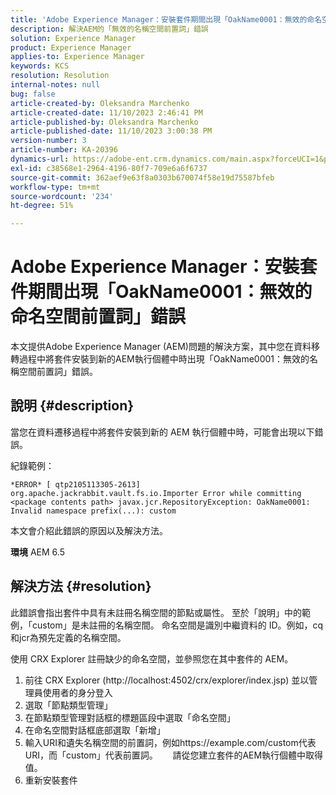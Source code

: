 ```yaml
---
title: 'Adobe Experience Manager：安裝套件期間出現「OakName0001：無效的命名空間前置詞」錯誤'
description: 解決AEM的「無效的名稱空間前置詞」錯誤
solution: Experience Manager
product: Experience Manager
applies-to: Experience Manager
keywords: KCS
resolution: Resolution
internal-notes: null
bug: false
article-created-by: Oleksandra Marchenko
article-created-date: 11/10/2023 2:46:41 PM
article-published-by: Oleksandra Marchenko
article-published-date: 11/10/2023 3:00:38 PM
version-number: 3
article-number: KA-20396
dynamics-url: https://adobe-ent.crm.dynamics.com/main.aspx?forceUCI=1&pagetype=entityrecord&etn=knowledgearticle&id=76fa5df0-d77f-ee11-8179-6045bd006149
exl-id: c38568e1-2964-4196-80f7-709e6a6f6737
source-git-commit: 362aef9e63f8a0303b670074f58e19d75587bfeb
workflow-type: tm+mt
source-wordcount: '234'
ht-degree: 51%

---
```


# Adobe Experience Manager：安裝套件期間出現「OakName0001：無效的命名空間前置詞」錯誤


本文提供Adobe Experience Manager (AEM)問題的解決方案，其中您在資料移轉過程中將套件安裝到新的AEM執行個體中時出現「OakName0001：無效的名稱空間前置詞」錯誤。

## 說明 {#description}


當您在資料遷移過程中將套件安裝到新的 AEM 執行個體中時，可能會出現以下錯誤。

紀錄範例：


```
*ERROR* [ qtp2105113305-2613]  org.apache.jackrabbit.vault.fs.io.Importer Error while committing <package contents path> javax.jcr.RepositoryException: OakName0001: Invalid namespace prefix(...): custom
```




本文會介紹此錯誤的原因以及解決方法。

<b>環境</b>
AEM 6.5


## 解決方法 {#resolution}


此錯誤會指出套件中具有未註冊名稱空間的節點或屬性。
至於「說明」中的範例，「custom」是未註冊的名稱空間。
命名空間是識別中繼資料的 ID。例如，cq和jcr為預先定義的名稱空間。

使用 CRX Explorer 註冊缺少的命名空間，並參照您在其中套件的 AEM。

1. 前往 CRX Explorer (http://localhost:4502/crx/explorer/index.jsp) 並以管理員使用者的身分登入
2. 選取「節點類型管理」
3. 在節點類型管理對話框的標題區段中選取「命名空間」
4. 在命名空間對話框底部選取「新增」
5. 輸入URI和遺失名稱空間的前置詞，例如https://example.com/custom代表URI，而「custom」代表前置詞。
     請從您建立套件的AEM執行個體中取得值。
6. 重新安裝套件
